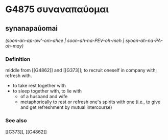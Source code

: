 # G4875 συναναπαύομαι

## synanapaúomai

_(soon-an-ap-ow'-om-ahee | soon-ah-na-PEV-oh-meh | syoon-ah-na-PA-oh-may)_

### Definition

middle from [[G4862]] and [[G373]]; to recruit oneself in company with; refresh with.

- to take rest together with
- to sleep together with, to lie with
  - of a husband and wife
  - metaphorically to rest or refresh one's spirits with one (i.e., to give and get refreshment by mutual intercourse)

### See also

[[G373]], [[G4862]]

